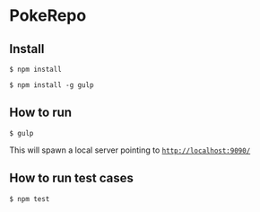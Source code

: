 # PokeRepo

Install
-------

```$ npm install```

```$ npm install -g gulp```

How to run
-------

```$ gulp```

This will spawn a local server pointing to [`http://localhost:9090/`](http://localhost:9090/)

How to run test cases
-------

```$ npm test```
